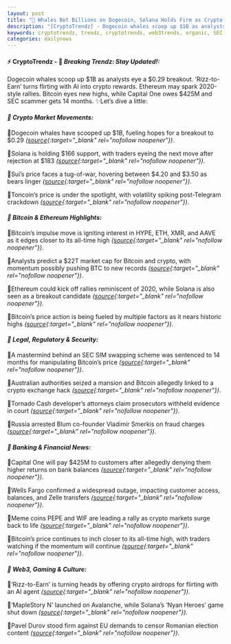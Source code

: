 ```yaml
---
layout: post
title: "🌅 Whales Bet Billions on Dogecoin, Solana Holds Firm as Crypto Hype Builds Toward Bitcoin Climax"
description: "[CryptoTrendz] - Dogecoin whales scoop up $1B as analysts eye a $0.29 breakout. ‘Rizz-to-Earn’ turns flirting with AI into crypto rewards. Ethereum may spark 2020-style rallies. Bitcoin eyes new highs, while Capital One owes $425M and SEC scammer gets 14 months."
keywords: cryptotrendz, trendz, cryptotrends, web3trends, organic, SEC, Crypto, Dogecoin, Bitcoin, Ethereum, Analyst, AI, Market
categories: dailynews
---
```


#### ⚡ CryptoTrendz - 📌 *Breaking Trendz: Stay Updated!:*

Dogecoin whales scoop up $1B as analysts eye a $0.29 breakout. ‘Rizz-to-Earn’ turns flirting with AI into crypto rewards. Ethereum may spark 2020-style rallies. Bitcoin eyes new highs, while Capital One owes $425M and SEC scammer gets 14 months. ✨Let’s dive a little:


#### *🔖 Crypto Market Movements:*  

🔹Dogecoin whales have scooped up $1B, fueling hopes for a breakout to $0.29 *([source](https://s.avyag.com/qofx){:target="_blank" rel="nofollow noopener"})*.  

🔹Solana is holding $166 support, with traders eyeing the next move after rejection at $183 *([source](https://s.avyag.com/hkni){:target="_blank" rel="nofollow noopener"})*.  

🔹Sui’s price faces a tug-of-war, hovering between $4.20 and $3.50 as bears linger *([source](https://s.avyag.com/m5my){:target="_blank" rel="nofollow noopener"})*.  

🔹Toncoin’s price is under the spotlight, with volatility spiking post-Telegram crackdown *([source](https://s.avyag.com/buo9){:target="_blank" rel="nofollow noopener"})*.  

#### *🔖 Bitcoin & Ethereum Highlights:*  

🔹Bitcoin’s impulse move is igniting interest in HYPE, ETH, XMR, and AAVE as it edges closer to its all-time high *([source](https://s.avyag.com/133r){:target="_blank" rel="nofollow noopener"})*.  

🔹Analysts predict a $22T market cap for Bitcoin and crypto, with momentum possibly pushing BTC to new records *([source](https://s.avyag.com/4zef){:target="_blank" rel="nofollow noopener"})*.  

🔹Ethereum could kick off rallies reminiscent of 2020, while Solana is also seen as a breakout candidate *([source](https://s.avyag.com/37vb){:target="_blank" rel="nofollow noopener"})*.  

🔹Bitcoin’s price action is being fueled by multiple factors as it nears historic highs *([source](https://s.avyag.com/rxci){:target="_blank" rel="nofollow noopener"})*.  

#### *🔖 Legal, Regulatory & Security:*  

🔹A mastermind behind an SEC SIM swapping scheme was sentenced to 14 months for manipulating Bitcoin’s price *([source](https://s.avyag.com/vd8q){:target="_blank" rel="nofollow noopener"})*.  

🔹Australian authorities seized a mansion and Bitcoin allegedly linked to a crypto exchange hack *([source](https://s.avyag.com/fhn9){:target="_blank" rel="nofollow noopener"})*.  

🔹Tornado Cash developer’s attorneys claim prosecutors withheld evidence in court *([source](https://s.avyag.com/86ti){:target="_blank" rel="nofollow noopener"})*.  

🔹Russia arrested Blum co-founder Vladimir Smerkis on fraud charges *([source](https://s.avyag.com/zdqd){:target="_blank" rel="nofollow noopener"})*.  

#### *🔖 Banking & Financial News:*  

🔹Capital One will pay $425M to customers after allegedly denying them higher returns on bank balances *([source](https://s.avyag.com/ry6l){:target="_blank" rel="nofollow noopener"})*.  

🔹Wells Fargo confirmed a widespread outage, impacting customer access, balances, and Zelle transfers *([source](https://s.avyag.com/72y1){:target="_blank" rel="nofollow noopener"})*.  

🔹Meme coins PEPE and WIF are leading a rally as crypto markets surge back to life *([source](https://s.avyag.com/y07y){:target="_blank" rel="nofollow noopener"})*.  

🔹Bitcoin’s price continues to inch closer to its all-time high, with traders watching if the momentum will continue *([source](https://s.avyag.com/xb0i){:target="_blank" rel="nofollow noopener"})*.  

#### *🔖 Web3, Gaming & Culture:*  

🔹‘Rizz-to-Earn’ is turning heads by offering crypto airdrops for flirting with an AI agent *([source](https://s.avyag.com/aaf0){:target="_blank" rel="nofollow noopener"})*.  

🔹‘MapleStory N’ launched on Avalanche, while Solana’s ‘Nyan Heroes’ game shut down *([source](https://s.avyag.com/pkiu){:target="_blank" rel="nofollow noopener"})*.  

🔹Pavel Durov stood firm against EU demands to censor Romanian election content *([source](https://s.avyag.com/wub7){:target="_blank" rel="nofollow noopener"})*.